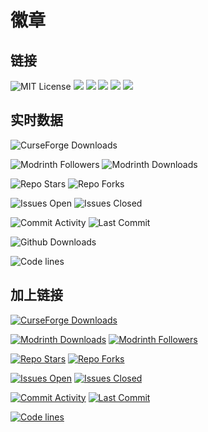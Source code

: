 
# 徽章
<!-- https://shields.io/badges/git-hub-commit-activity-branch -->

## 链接
![MIT License](https://img.shields.io/badge/license-MIT-blue.svg)
[![](https://img.shields.io/curseforge/dt/930880?style=flat&logo=curseforge&color=F1643%5E&cacheSeconds=3600&label=CurseForge%20Downloads)](https://www.curseforge.com/minecraft/mc-mods/leawind-third-person)
[![](https://img.shields.io/modrinth/dt/S3D3QF0M?style=flat&logo=modrinth&color=17B85A&cacheSeconds=3600&label=Modrinth%20Downloads)](https://modrinth.com/mod/leawind-third-person)
[![](https://img.shields.io/github/stars/LEAWIND/Third-Person?style=flat&logo=github&cacheSeconds=3600&label=Github%20Stars)](https://github.com/LEAWIND/Third-Person)
[![](https://img.shields.io/badge/MC百科-Leawind的第三人称-9D7CDD)](https://www.mcmod.cn/class/12699.html)
[![](https://img.shields.io/badge/爱发电-Leawind-9D7CDD)](https://afdian.net/a/Leawind)

## 实时数据

![CurseForge Downloads](https://img.shields.io/curseforge/dt/930880?style=flat&logo=curseforge&color=F1643%5E&cacheSeconds=3600)

![Modrinth Followers](https://img.shields.io/modrinth/followers/S3D3QF0M?style=flat&logo=modrinth&color=17B85A&cacheSeconds=3600)
![Modrinth Downloads](https://img.shields.io/modrinth/dt/S3D3QF0M?style=flat&logo=modrinth&color=17B85A&cacheSeconds=3600)

![Repo Stars](https://img.shields.io/github/stars/LEAWIND/Third-Person?style=flat&logo=github&cacheSeconds=3600)
![Repo Forks](https://img.shields.io/github/forks/LEAWIND/Third-Person?style=flat&logo=github)

![Issues Open](https://img.shields.io/github/issues/LEAWIND/Third-Person?style=flat&logo=github)
![Issues Closed](https://img.shields.io/github/issues-closed/LEAWIND/Third-Person?style=flat&logo=github&color=282828)

![Commit Activity](https://img.shields.io/github/commit-activity/w/LEAWIND/Third-Person?logo=github)
![Last Commit](https://img.shields.io/github/last-commit/LEAWIND/Third-Person?logo=github)

![Github Downloads](https://img.shields.io/github/downloads/LEAWIND/Third-Person/total?style=flat&logo=github)

![Code lines](https://tokei.rs/b1/github/LEAWIND/Third-Person?category=lines&style=flat&logo=github)

## 加上链接

[![CurseForge Downloads](https://img.shields.io/curseforge/dt/930880?style=flat&logo=curseforge&color=F1643%5E&cacheSeconds=3600)](
	https://www.curseforge.com/minecraft/mc-mods/leawind-third-person)

[![Modrinth Downloads](https://img.shields.io/modrinth/dt/S3D3QF0M?style=flat&logo=modrinth&color=17B85A&cacheSeconds=3600)](
	https://modrinth.com/mod/leawind-third-person)
[![Modrinth Followers](https://img.shields.io/modrinth/followers/S3D3QF0M?style=flat&logo=modrinth&color=17B85A&cacheSeconds=3600)](
	https://modrinth.com/mod/leawind-third-person)

[![Repo Stars](https://img.shields.io/github/stars/LEAWIND/Third-Person?style=flat&logo=github&cacheSeconds=3600)](
	https://github.com/LEAWIND/Third-Person)
[![Repo Forks](https://img.shields.io/github/forks/LEAWIND/Third-Person?style=flat&logo=github)](
	https://github.com/LEAWIND/Third-Person/forks)

[![Issues Open](https://img.shields.io/github/issues/LEAWIND/Third-Person?style=flat&logo=github)](
	https://github.com/LEAWIND/Third-Person/issues)
[![Issues Closed](https://img.shields.io/github/issues-closed/LEAWIND/Third-Person?style=flat&logo=github&color=282828)](
	https://github.com/LEAWIND/Third-Person/issues?q=is%3Aissue+is%3Aclosed)

[![Commit Activity](https://img.shields.io/github/commit-activity/w/LEAWIND/Third-Person?logo=github)](
	https://github.com/LEAWIND/Third-Person/commits)
[![Last Commit](https://img.shields.io/github/last-commit/LEAWIND/Third-Person?logo=github)](
	https://github.com/LEAWIND/Third-Person/commits)

[![Code lines](https://tokei.rs/b1/github/LEAWIND/Third-Person?category=lines&style=flat&logo=github)](
	https://github.com/LEAWIND/Third-Person)
